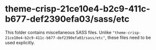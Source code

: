# theme-crisp-21ce10e4-b2c9-411c-b677-def2390efa03/sass/etc

This folder contains miscellaneous SASS files. Unlike `"theme-crisp-21ce10e4-b2c9-411c-b677-def2390efa03/sass/etc"`, these files
need to be used explicitly.
